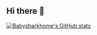 ## Hi there 👋

[![Babysharkhome's GitHub stats](https://github-readme-stats.vercel.app/api?username=babysharkhome)](https://github.com/babysharkhome/github-readme-stats)
